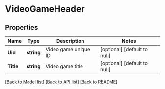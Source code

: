 # VideoGameHeader

## Properties
Name | Type | Description | Notes
------------ | ------------- | ------------- | -------------
**Uid** | **string** | Video game unique ID | [optional] [default to null]
**Title** | **string** | Video game title | [optional] [default to null]

[[Back to Model list]](../README.md#documentation-for-models) [[Back to API list]](../README.md#documentation-for-api-endpoints) [[Back to README]](../README.md)


